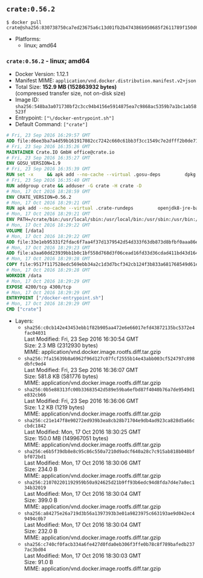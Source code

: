 ## `crate:0.56.2`

```console
$ docker pull crate@sha256:830738750ca7ed23675a6c13d01fb2b474386b950685f2611789f150d601886a
```

-	Platforms:
	-	linux; amd64

### `crate:0.56.2` - linux; amd64

-	Docker Version: 1.12.1
-	Manifest MIME: `application/vnd.docker.distribution.manifest.v2+json`
-	Total Size: **152.9 MB (152863932 bytes)**  
	(compressed transfer size, not on-disk size)
-	Image ID: `sha256:548ba3a071730bf2c3cc94b4156e5914875ea7c9868ac5359b7a1bc1ab58523f`
-	Entrypoint: `["\/docker-entrypoint.sh"]`
-	Default Command: `["crate"]`

```dockerfile
# Fri, 23 Sep 2016 16:29:57 GMT
ADD file:d6ee3ba7a4d59b161917082cc7242c660c61bb3f3cc1549c7e2dfff2b0de7104 in / 
# Fri, 23 Sep 2016 16:35:26 GMT
MAINTAINER Crate.IO GmbH office@crate.io
# Fri, 23 Sep 2016 16:35:27 GMT
ENV GOSU_VERSION=1.9
# Fri, 23 Sep 2016 16:35:39 GMT
RUN set -x     && apk add --no-cache --virtual .gosu-deps         dpkg         gnupg         curl     && export ARCH=$(echo $(dpkg --print-architecture) | cut -d"-" -f3)     && curl -o /usr/local/bin/gosu -fSL "https://github.com/tianon/gosu/releases/download/$GOSU_VERSION/gosu-$ARCH"     && curl -o /usr/local/bin/gosu.asc -fSL "https://github.com/tianon/gosu/releases/download/$GOSU_VERSION/gosu-$ARCH.asc"     && export GNUPGHOME="$(mktemp -d)"     && gpg --keyserver ha.pool.sks-keyservers.net --recv-keys B42F6819007F00F88E364FD4036A9C25BF357DD4     && gpg --batch --verify /usr/local/bin/gosu.asc /usr/local/bin/gosu     && rm -r "$GNUPGHOME" /usr/local/bin/gosu.asc     && chmod +x /usr/local/bin/gosu     && gosu nobody true     && apk del .gosu-deps
# Fri, 23 Sep 2016 16:35:40 GMT
RUN addgroup crate && adduser -G crate -H crate -D
# Mon, 17 Oct 2016 18:28:59 GMT
ENV CRATE_VERSION=0.56.2
# Mon, 17 Oct 2016 18:29:21 GMT
RUN apk add --no-cache --virtual .crate-rundeps         openjdk8-jre-base         python3         openssl         sigar     && apk add --no-cache --virtual .build-deps         curl         gnupg         tar     && curl -fSL -O https://cdn.crate.io/downloads/releases/crate-$CRATE_VERSION.tar.gz     && curl -fSL -O https://cdn.crate.io/downloads/releases/crate-$CRATE_VERSION.tar.gz.asc     && export GNUPGHOME="$(mktemp -d)"     && gpg --keyserver ha.pool.sks-keyservers.net --recv-keys 90C23FC6585BC0717F8FBFC37FAAE51A06F6EAEB     && gpg --batch --verify crate-$CRATE_VERSION.tar.gz.asc crate-$CRATE_VERSION.tar.gz     && rm -r "$GNUPGHOME" crate-$CRATE_VERSION.tar.gz.asc     && mkdir /crate     && tar -xf crate-$CRATE_VERSION.tar.gz -C /crate --strip-components=1     && ln -s /usr/bin/python3 /usr/bin/python     && rm /crate/plugins/sigar/lib/libsigar-amd64-linux.so     && chown -R crate /crate     && apk del .build-deps
# Mon, 17 Oct 2016 18:29:21 GMT
ENV PATH=/crate/bin:/usr/local/sbin:/usr/local/bin:/usr/sbin:/usr/bin:/sbin:/bin
# Mon, 17 Oct 2016 18:29:22 GMT
VOLUME [/data]
# Mon, 17 Oct 2016 18:29:22 GMT
ADD file:33e1eb95331f2fdac6f7aa4f37d1379542d54d333f63db873d8bfbf0aaa86e2d in /crate/config/crate.yml 
# Mon, 17 Oct 2016 18:29:23 GMT
ADD file:a3aa60dd23939bb1b0c1bf558d768d3f06cead16fd33d36cdad411bd43d16448 in /crate/config/logging.yml 
# Mon, 17 Oct 2016 18:29:28 GMT
COPY file:9517f117528edc569ebb34a2c1d3d7bcf342cb124f3b833a681768549d61ebfb in / 
# Mon, 17 Oct 2016 18:29:28 GMT
WORKDIR /data
# Mon, 17 Oct 2016 18:29:29 GMT
EXPOSE 4200/tcp 4300/tcp
# Mon, 17 Oct 2016 18:29:29 GMT
ENTRYPOINT ["/docker-entrypoint.sh"]
# Mon, 17 Oct 2016 18:29:29 GMT
CMD ["crate"]
```

-	Layers:
	-	`sha256:c0cb142e43453ebb1f82b905aa472e6e66017efd43872135bc5372e4fac04031`  
		Last Modified: Fri, 23 Sep 2016 16:30:54 GMT  
		Size: 2.3 MB (2312930 bytes)  
		MIME: application/vnd.docker.image.rootfs.diff.tar.gzip
	-	`sha256:7fa15639b8a6962f96d127c07fcf2555b14e43abb003cf524797c898dbfc9ed4`  
		Last Modified: Fri, 23 Sep 2016 16:36:07 GMT  
		Size: 581.8 KB (581776 bytes)  
		MIME: application/vnd.docker.image.rootfs.diff.tar.gzip
	-	`sha256:0b5e88313fc00b33683542d589e59ba6efbd87f4040b76a7de9549d1e832cb66`  
		Last Modified: Fri, 23 Sep 2016 16:36:06 GMT  
		Size: 1.2 KB (1219 bytes)  
		MIME: application/vnd.docker.image.rootfs.diff.tar.gzip
	-	`sha256:c21e147f8e90272ed939b3ea8cb28b71704e9db4ad923ca828d5a66ccbdc1842`  
		Last Modified: Mon, 17 Oct 2016 18:30:25 GMT  
		Size: 150.0 MB (149967051 bytes)  
		MIME: application/vnd.docker.image.rootfs.diff.tar.gzip
	-	`sha256:e6b5f39db8e8c95c86c550a7210d9adcf640a28c7c915ab818b048bfbf072bd1`  
		Last Modified: Mon, 17 Oct 2016 18:30:06 GMT  
		Size: 234.0 B  
		MIME: application/vnd.docker.image.rootfs.diff.tar.gzip
	-	`sha256:210702201192959b50a924625d21b9ff93b6edc94d8fda7d4e7a8ec134b32019`  
		Last Modified: Mon, 17 Oct 2016 18:30:04 GMT  
		Size: 399.0 B  
		MIME: application/vnd.docker.image.rootfs.diff.tar.gzip
	-	`sha256:a84275e26a719d3b56a1397393b3e01a9823975c663193ae9d042ec49494c0b7`  
		Last Modified: Mon, 17 Oct 2016 18:30:04 GMT  
		Size: 232.0 B  
		MIME: application/vnd.docker.image.rootfs.diff.tar.gzip
	-	`sha256:c740cf0facb334a6fe427d0fda0eb306f3ffe0b78c8f789bafedb2377ac3bd04`  
		Last Modified: Mon, 17 Oct 2016 18:30:03 GMT  
		Size: 91.0 B  
		MIME: application/vnd.docker.image.rootfs.diff.tar.gzip
